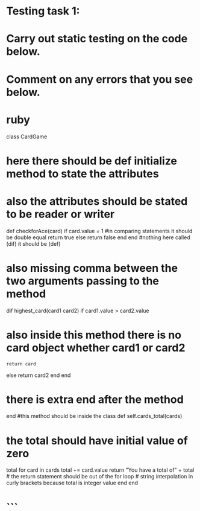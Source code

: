 # Testing task 1:

# Carry out static testing on the code below.
# Comment on any errors that you see below.
# ruby

class CardGame

  # here there should be def initialize method to state the attributes
  # also the attributes should be stated to be reader or writer
  def checkforAce(card)
    if card.value = 1
      #in comparing statements it should be double equal
      return true
    else
      return false
    end
  end
  #nothing here called (dif) it should be (def)
  # also missing comma between the two arguments passing to the method
  dif highest_card(card1 card2)
  if card1.value > card2.value
  # also inside this method there is no card object whether card1 or card2
    return card
  else
    return card2
  end
end
  # there is extra end after the method
end
#this method should be inside the class
def self.cards_total(cards)
  # the total should have initial value of zero
  total
  for card in cards
    total += card.value
    return "You have a total of" + total
    # the return statement should be out of the for loop
    # string interpolation in curly brackets because total is integer value
  end
end
# ```
